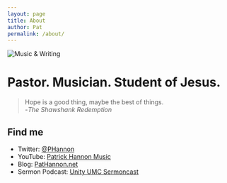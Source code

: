```yaml
---
layout: page
title: About
author: Pat
permalink: /about/
---
```

![Music & Writing](assetts/images/default.jpg)
# Pastor. Musician. Student of Jesus.

> Hope is a good thing, maybe the best of things.<br>
> -_The Shawshank Redemption_

## Find me
- Twitter: [@PHannon](https://twitter.com/PHannon)
- YouTube: [Patrick Hannon Music](https://www.youtube.com/PatrickHannonMusic)
- Blog: [PatHannon.net](https://PatHannon.net)
- Sermon Podcast: [Unity UMC Sermoncast](https://podcasts.apple.com/us/podcast/unity-umc-sermoncast/id1482290380)
